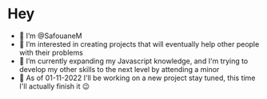 # Hey
- 👋 I’m @SafouaneM
- 👀 I’m interested in creating projects that will eventually help other people with their problems
- 🌱 I’m currently expanding my Javascript knowledge, and I'm trying to develop my other skills to the next level by attending a minor
- 🍂 As of 01-11-2022 I'll be working on a new project stay tuned, this time I'll actually finish it 😉 

